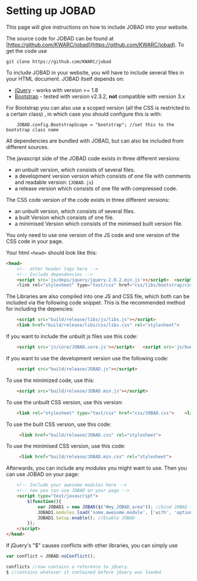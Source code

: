 # Setting up JOBAD
This page will give instructions on how to include JOBAD into your website. 

The source code for JOBAD can be found at [https://github.com/KWARC/jobad](https://github.com/KWARC/jobad). 
To get the code use 

    git clone https://github.com/KWARC/jobad

To include JOBAD in your website, you will have to include several files in your HTML document. 
JOBAD itself depends on: 

* [jQuery](http://jquery.com) - works with version >= 1.8
* [Bootstrap](http://getbootstrap.com/2.3.2/) - tested with version v2.3.2, **not** compatible with version 3.x

For Bootstrap you can also use a scoped version (all the CSS is restricted to a certain class) , in which case you should configure this is with: 
```
	JOBAD.config.BootstrapScope = "bootstrap"; //set this to the bootstrap class name
````

All dependencies are bundled with JOBAD, but can also be included from different sources. 

The javascript side of the JOBAD code exists in three different versions: 

* an unbuilt version, which consists of several files. 
* a development version version which consists of one file with comments and readable version: (`JOBAD.js`)
* a release version which consists of one file with compressed code. 

The CSS code version of the code exists in three different versions: 

* an unbuilt version, which consists of several files. 
* a built Version which consists of one file.
* a minimised Version which consists of the minimsed built version file.  

You only need to use one version of the JS code and one version of the CSS code in your page. 

Your html `<head>` should look like this: 

```html
<head>
	<!-- other header tags here -->
	<!-- Include dependencies -->
	<script src='js/deps/jquery/jquery-2.0.2.min.js'></script>	<script src='js/deps/bootstrap.js'></scrip
	<link rel="stylesheet" type="text/css" href="css/libs/bootstrap/css/bootstrap.less.css
```

The Libraries are also compiled into one JS and CSS file, which both can be included via the following code snippet. This is the recommended method for including the depencies: 

```html
	<script src="build/release/libs/js/libs.js"></script>
	<link href="build/release/libs/css/libs.css" rel="stylesheet">
```

If you want to include the unbuilt js files use this code: 

```html
	<script src='js/core/JOBAD.core.js'></script>	<script src='js/bundled/jquery-color/jquery.color.plus-names-2.1.2.js'></script>	<script src='js/bundled/underscore/underscore.js'></script>	<script src='js/util/JOBAD.util.js'></script>	<script src='js/JOBAD.resources.js'></script>	<script src='js/JOBAD.repo.js'></script>	<script src='js/core/JOBAD.core.modules.js'></script>	<script src='js/core/JOBAD.core.setup.js'></script>	<script src='js/ui/JOBAD.ui.js'></script>	<script src='js/ui/JOBAD.ui.hover.js'></script>	<script src='js/ui/JOBAD.ui.contextmenu.js'></script>	<script src='js/ui/JOBAD.ui.sidebar.js'></script>	<script src='js/ui/JOBAD.ui.overlay.js'></script>	<script src='js/ui/JOBAD.ui.folding.js'></script>	<script src='js/ui/JOBAD.ui.toolbar.js'></script>	<script src='js/events/JOBAD.sidebar.js'></script>	<script src='js/events/JOBAD.folding.js'></script>	<script src='js/events/JOBAD.toolbar.js'></script>	<script src='js/events/JOBAD.events.js'></script>	<script src='js/JOBAD.config.js'></script>	<script src='js/core/JOBAD.core.instances.js'></script>	<script src='js/JOBAD.wrap.js'></scrip
```

If you want to use the development version use the following code: 

```html
	<script src="build/release/JOBAD.js"></script>
```

To use the minimized code, use this: 

```html
	<script src="build/release/JOBAD.min.js"></script>
```

To use the unbuilt CSS version, use this version: 

```html
	<link rel="stylesheet" type="text/css" href="css/JOBAD.css">	<link rel="stylesheet" type="text/css" href="css/JOBAD.theme.css
```

To use the built CSS version, use this code: 

```html
	 <link href="build/release/JOBAD.css" rel="stylesheet">
```

To use the minimised CSS version, use this code: 

```html
	 <link href="build/release/JOBAD.min.css" rel="stylesheet">
```

Afterwards, you can include any modules you might want to use. Then you can use JOBAD on your page: 

```html
	<!-- Include your awesome modules here -->
	<!-- now you can use JOBAD on your page -->
	<script type="text/javascript">
		$(function(){
			var JOBAD1 = new JOBAD($("#my_JOBAD_area")); //bind JOBAD to an element on the page. 
			JOBAD1.modules.load('some.awesome.module', ['with', 'options']); //Load a module
			JOBAD1.Setup.enable(); //Enable JOBAD
		});
	</script>
</head>
```
If jQuery's "$" causes conflicts with other libraries, you can simply use

```javascript
var conflict = JOBAD.noConflict();

conflicts //now contains a reference to jQuery. 
$ //contains whatever it contained before jQuery was loaded

```